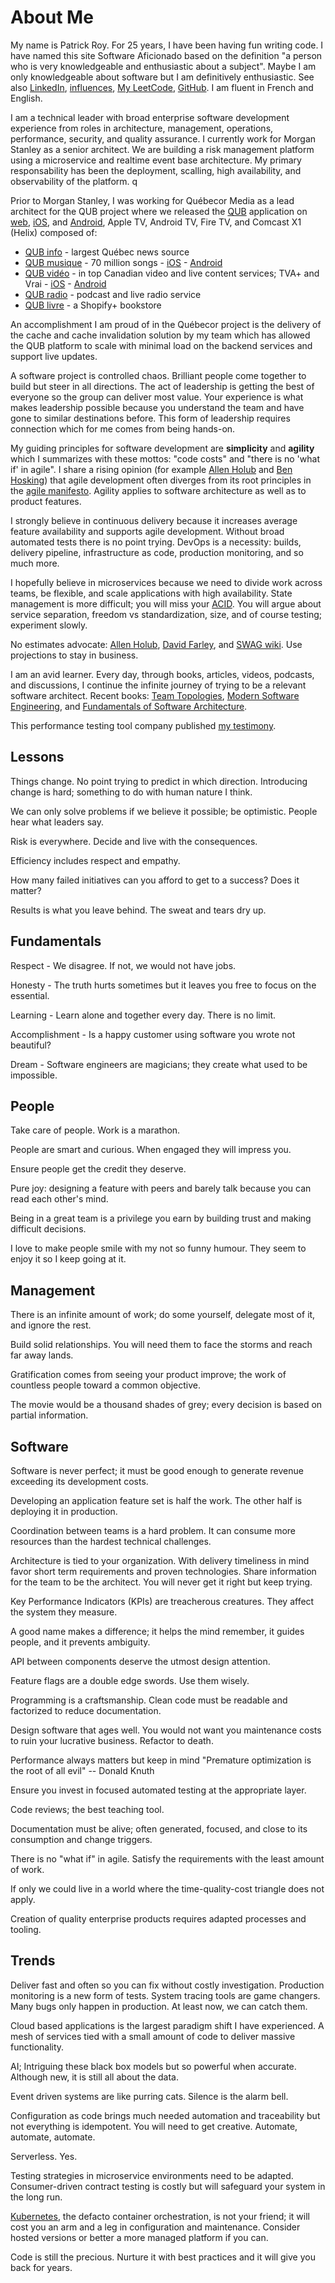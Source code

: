 # About Me

My name is Patrick Roy. For 25 years, I have been having fun writing code. I have named this site Software Aficionado based on the definition "a person who is very knowledgeable and enthusiastic about a subject". Maybe I am only knowledgeable about software but I am definitively enthusiastic. See also [LinkedIn](https://www.linkedin.com/in/patrick-roy-0ba24973/), [influences](../references/index.md), [My LeetCode](https://github.com/patroytall/leetcode), [GitHub](https://github.com/patroytall). I am fluent in French and English.

I am a technical leader with broad enterprise software development experience from roles in architecture, management, operations, performance, security, and quality assurance.
I currently work for Morgan Stanley as a senior architect. We are building a risk management platform using a microservice and realtime event base architecture. My primary responsability has been the deployment, scalling, high availability, and observability of the platform. q

Prior to Morgan Stanley, I was working for Québecor Media as a lead architect for the QUB project where we released the [QUB](https://www.qub.ca/) application on [web](https://www.qub.ca/), [iOS](https://apps.apple.com/ca/app/qub/id942494435), and [Android](https://play.google.com/store/apps/details?id=com.netcosports.andjdm), Apple TV, Android TV, Fire TV, and Comcast X1 (Helix) composed of:
- [QUB info](https://www.qub.ca/info) - largest Québec news source
- [QUB musique](https://www.qub.ca/musique) - 70 million songs - [iOS](https://apps.apple.com/ca/app/qub-musique/id1489964737) - [Android](https://play.google.com/store/apps/details?id=com.numeriq.qub.musique)
- [QUB vidéo](https://www.qub.ca/videos) - in top Canadian video and live content services; TVA+ and Vrai - [iOS](https://apps.apple.com/ca/app/tva/id1150619411) - [Android](https://play.google.com/store/apps/details?id=tv.accedo.ott.flow.tva.quebecor)
- [QUB radio](https://www.qub.ca/radio) - podcast and live radio service
- [QUB livre](https://qublivre.ca/) - a Shopify+ bookstore

An accomplishment I am proud of in the Québecor project is the delivery of the cache and cache invalidation solution by my team which has allowed the QUB platform to scale with minimal load on the backend services and support live updates.

A software project is controlled chaos. Brilliant people come together to build but steer in all directions. The act of leadership is getting the best of everyone so the group can deliver most value. Your experience is what makes leadership possible because you understand the team and have gone to similar destinations before. This form of leadership requires connection which for me comes from being hands-on. 

My guiding principles for software development are **simplicity** and **agility** which I summarizes with these mottos: "code costs" and "there is no 'what if' in agile". I share a rising opinion (for example [Allen Holub](https://www.youtube.com/watch?v=HZyRQ8Uhhmk&t=1267s) and [Ben Hosking](https://itnext.io/agile-projects-have-become-waterfall-projects-with-sprints-536141801856)) that agile development often diverges from its root principles in the [agile manifesto](https://agilemanifesto.org/). Agility applies to software architecture as well as to product features.

I strongly believe in continuous delivery because it increases average feature availability and supports agile development. Without broad automated tests there is no point trying. DevOps is a necessity: builds, delivery pipeline, infrastructure as code, production monitoring, and so much more.

I hopefully believe in microservices because we need to divide work across teams, be flexible, and scale applications with high availability. State management is more difficult; you will miss your [ACID](https://en.wikipedia.org/wiki/ACID). You will argue about service separation, freedom vs standardization, size, and of course testing; experiment slowly.

No estimates advocate: [Allen Holub](https://www.youtube.com/watch?v=QVBlnCTu9Ms&t=29s), [David Farley](https://www.youtube.com/watch?v=v21jg8wb1eU&t=267s), and
[SWAG wiki](https://en.wikipedia.org/wiki/Scientific_wild-ass_guess#:~:text=Scientific%20wild%2Dass%20guess%20%40SWAG,portmanteau%20of%20guess%20and%20estimate). Use projections to stay in business.

I am an avid learner. Every day, through books, articles, videos, podcasts, and discussions, I continue the infinite journey of trying to be a relevant software architect. Recent books: [Team Topologies](https://teamtopologies.com/), [Modern Software Engineering](https://www.youtube.com/watch?v=80LbSyTCKas), and [Fundamentals of Software Architecture](http://fundamentalsofsoftwarearchitecture.com/).

This performance testing tool company published [my testimony](https://k6.io/testimonials).

## Lessons

Things change. No point trying to predict in which direction. Introducing change is hard; something to do with human nature I think.

We can only solve problems if we believe it possible; be optimistic. People hear what leaders say.

Risk is everywhere. Decide and live with the consequences.

Efficiency includes respect and empathy.

How many failed initiatives can you afford to get to a success? Does it matter?

Results is what you leave behind. The sweat and tears dry up.

## Fundamentals

Respect - We disagree. If not, we would not have jobs.

Honesty - The truth hurts sometimes but it leaves you free to focus on the essential.

Learning - Learn alone and together every day. There is no limit.

Accomplishment - Is a happy customer using software you wrote not beautiful?

Dream - Software engineers are magicians; they create what used to be impossible.

## People

Take care of people. Work is a marathon.

People are smart and curious. When engaged they will impress you.

Ensure people get the credit they deserve.

Pure joy: designing a feature with peers and barely talk because you can read each other's mind.

Being in a great team is a privilege you earn by building trust and making difficult decisions.

I love to make people smile with my not so funny humour. They seem to enjoy it so I keep going at it.

## Management

There is an infinite amount of work; do some yourself, delegate most of it, and ignore the rest.

Build solid relationships. You will need them to face the storms and reach far away lands.

Gratification comes from seeing your product improve; the work of countless people toward a common objective.

The movie would be a thousand shades of grey; every decision is based on partial information.

## Software

Software is never perfect; it must be good enough to generate revenue exceeding its development costs.

Developing an application feature set is half the work. The other half is deploying it in production.

Coordination between teams is a hard problem. It can consume more resources than the hardest technical challenges.

Architecture is tied to your organization. With delivery timeliness in mind favor short term requirements and proven technologies. Share information for the team to be the architect. You will never get it right but keep trying.

Key Performance Indicators (KPIs) are treacherous creatures. They affect the system they measure.

A good name makes a difference; it helps the mind remember, it guides people, and it prevents ambiguity.

API between components deserve the utmost design attention.

Feature flags are a double edge swords. Use them wisely.

Programming is a craftsmanship. Clean code must be readable and factorized to reduce documentation. 

Design software that ages well. You would not want you maintenance costs to ruin your lucrative business. Refactor to death.

Performance always matters but keep in mind "Premature optimization is the root of all evil" -- Donald Knuth

Ensure you invest in focused automated testing at the appropriate layer.

Code reviews; the best teaching tool.

Documentation must be alive; often generated, focused, and close to its consumption and change triggers.

There is no "what if" in agile. Satisfy the requirements with the least amount of work.

If only we could live in a world where the time-quality-cost triangle does not apply.  

Creation of quality enterprise products requires adapted processes and tooling.

## Trends

Deliver fast and often so you can fix without costly investigation. Production monitoring is a new form of tests. System tracing tools are game changers. Many bugs only happen in production. At least now, we can catch them.

Cloud based applications is the largest paradigm shift I have experienced. A mesh of services tied with a small amount of code to deliver massive functionality.

AI; Intriguing these black box models but so powerful when accurate. Although new, it is still all about the data.

Event driven systems are like purring cats. Silence is the alarm bell.

Configuration as code brings much needed automation and traceability but not everything is idempotent. You will need to get creative. Automate, automate, automate.

Serverless. Yes.

Testing strategies in microservice environments need to be adapted. Consumer-driven contract testing is costly but will safeguard your system in the long run.

[Kubernetes](https://kubernetes.io/), the defacto container orchestration, is not your friend; it will cost you an arm and a leg in configuration and maintenance. Consider hosted versions or better a more managed platform if you can.

Code is still the precious. Nurture it with best practices and it will give you back for years.
